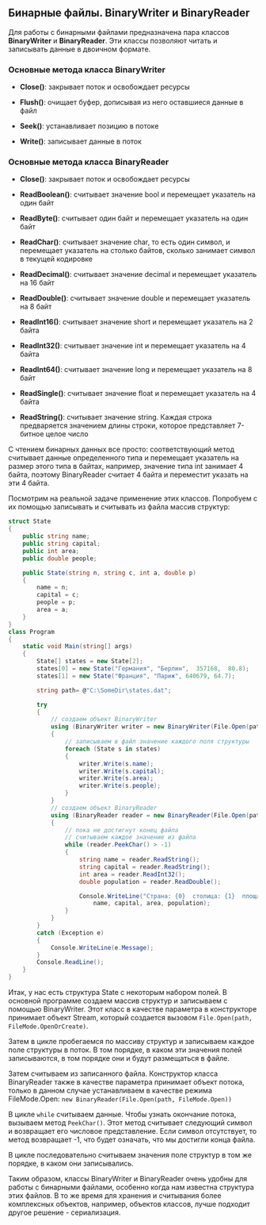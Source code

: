## Бинарные файлы. BinaryWriter и BinaryReader

Для работы с бинарными файлами предназначена пара классов **BinaryWriter** и **BinaryReader**. 
Эти классы позволяют читать и записывать данные в двоичном формате.

### Основные метода класса BinaryWriter

- **Close()**: закрывает поток и освобождает ресурсы

- **Flush()**: очищает буфер, дописывая из него оставшиеся данные в файл

- **Seek()**: устанавливает позицию в потоке

- **Write()**: записывает данные в поток

### Основные метода класса BinaryReader

- **Close()**: закрывает поток и освобождает ресурсы

- **ReadBoolean()**: считывает значение bool и перемещает указатель на один байт

- **ReadByte()**: считывает один байт и перемещает указатель на один байт

- **ReadChar()**: считывает значение char, то есть один символ, и перемещает указатель на столько байтов, 
сколько занимает символ в текущей кодировке

- **ReadDecimal()**: считывает значение decimal и перемещает указатель на 16 байт

- **ReadDouble()**: считывает значение double и перемещает указатель на 8 байт

- **ReadInt16()**: считывает значение short и перемещает указатель на 2 байта

- **ReadInt32()**: считывает значение int и перемещает указатель на 4 байта

- **ReadInt64()**: считывает значение long и перемещает указатель на 8 байт

- **ReadSingle()**: считывает значение float и перемещает указатель на 4 байта

- **ReadString()**: считывает значение string. Каждая строка предваряется значением длины строки, которое представляет 7-битное 
целое число

С чтением бинарных данных все просто: соответствующий метод считывает данные определенного типа и перемещает указатель на размер этого 
типа в байтах, например, значение типа int занимает 4 байта, поэтому BinaryReader считает 4 байта и переместит указать на эти 4 байта.

Посмотрим на реальной задаче применение этих классов. Попробуем с их помощью записывать и считывать из файла массив структур:

```cs
struct State
{
    public string name;
    public string capital;
    public int area;
    public double people;

    public State(string n, string c, int a, double p)
    {
        name = n;
        capital = c;
        people = p;
        area = a;
    }
}
class Program
{
    static void Main(string[] args)
    {
		State[] states = new State[2];
        states[0] = new State("Германия", "Берлин",  357168,  80.8);
        states[1] = new State("Франция", "Париж", 640679, 64.7);

		string path= @"C:\SomeDir\states.dat";

        try
        {
			// создаем объект BinaryWriter
            using (BinaryWriter writer = new BinaryWriter(File.Open(path, FileMode.OpenOrCreate)))
            {
				// записываем в файл значение каждого поля структуры
                foreach (State s in states)
                {
                    writer.Write(s.name);
                    writer.Write(s.capital);
                    writer.Write(s.area);
                    writer.Write(s.people);
                }
            }
			// создаем объект BinaryReader
            using (BinaryReader reader = new BinaryReader(File.Open(path, FileMode.Open)))
            {
				// пока не достигнут конец файла
				// считываем каждое значение из файла
                while (reader.PeekChar() > -1)
                {
                    string name = reader.ReadString();
                    string capital = reader.ReadString();
                    int area = reader.ReadInt32();
                    double population = reader.ReadDouble();

                    Console.WriteLine("Страна: {0}  столица: {1}  площадь {2} кв. км   численность населения: {3} млн. чел.", 
                        name, capital, area, population);
                }
            }
        }
        catch (Exception e)
        {
            Console.WriteLine(e.Message);
        }
        Console.ReadLine();
    }
}
```

Итак, у нас есть структура State с некоторым набором полей. В основной программе создаем массив структур и записываем с помощью BinaryWriter. 
Этот класс в качестве параметра в конструкторе принимает объект Stream, который создается вызовом `File.Open(path, FileMode.OpenOrCreate)`.

Затем в цикле пробегаемся по массиву структур и записываем каждое поле структуры в поток. В том порядке, в каком эти значения полей записываются, 
в том порядке они и будут размещаться в файле.

Затем считываем из записанного файла. Конструктор класса BinaryReader также в качестве параметра принимает объект потока, только в данном 
случае устанавливаем в качестве режима FileMode.Open: `new BinaryReader(File.Open(path, FileMode.Open))`

В цикле `while` считываем данные. Чтобы узнать окончание потока, вызываем метод `PeekChar()`. Этот метод считывает 
следующий символ и возвращает его числовое представление. Если символ отсутствует, то метод возвращает -1, что будет означать, что мы достигли конца файла.

В цикле последовательно считываем значения поле структур в том же порядке, в каком они записывались.

Таким образом, классы BinaryWriter и BinaryReader очень удобны для работы с бинарными файлами, особенно когда нам известна структура этих файлов. В то же 
время для хранения и считывания более комплексных объектов, например, объектов классов, лучше подходит другое решение - сериализация.

